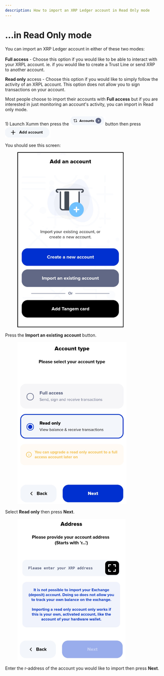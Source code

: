 ```yaml
---
description: How to import an XRP Ledger account in Read Only mode
---
```


# ...in Read Only mode

You can import an XRP Ledger account in either of these two modes:\
\
**Full access** - Choose this option if you would like to be able to interact with your XRPL account. ie. if you would like to create a Trust Line or send XRP to another account.

**Read only** access - Choose this option if you would like to simply follow the activity of an XRPL account. This option does not allow you to sign transactions on your account.&#x20;

Most people choose to import their accounts with **Full access** but if you are interested in just monitoring an account's activity, you can import in Read only mode.



1\) Launch Xumm then press the ![](<../../.gitbook/assets/image (4).png>)button then press <img src="../../.gitbook/assets/image.png" alt="" data-size="line">&#x20;

You should see this screen:

<figure><img src="../../.gitbook/assets/Add an account screen.png" alt=""><figcaption></figcaption></figure>

Press the **Import an existing account** button.

<figure><img src="../../.gitbook/assets/Read only.png" alt=""><figcaption></figcaption></figure>

Select **Read only** then press **Next**.&#x20;



<figure><img src="../../.gitbook/assets/Read only - 1.png" alt=""><figcaption></figcaption></figure>

Enter the r-address of the account you would like to import then press **Next**.

